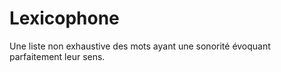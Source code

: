 # Lexicophone
Une liste non exhaustive des mots ayant une sonorité évoquant parfaitement leur sens. 
